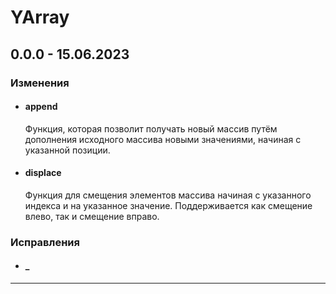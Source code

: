 # YArray

## **0.0.0 - 15.06.2023**
### **Изменения**
- #### **append**
    Функция, которая позволит получать новый массив путём дополнения исходного массива новыми значениями, начиная с указанной позиции.
- #### **displace**
    Функция для смещения элементов массива начиная с указанного индекса и на указанное значение. Поддерживается как смещение влево, так и смещение вправо.
    
### **Исправления**
- #### **_**
    
***